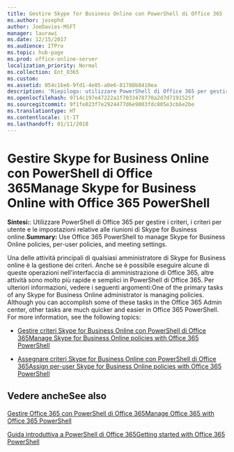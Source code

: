 ```yaml
---
title: Gestire Skype for Business Online con PowerShell di Office 365
ms.author: josephd
author: JoeDavies-MSFT
manager: laurawi
ms.date: 12/15/2017
ms.audience: ITPro
ms.topic: hub-page
ms.prod: office-online-server
localization_priority: Normal
ms.collection: Ent_O365
ms.custom: 
ms.assetid: 054c16e6-9fd1-4e85-a0e6-81788b8410ea
description: 'Riepilogo: utilizzare PowerShell di Office 365 per gestire i criteri, i criteri per utente e le impostazioni relative alle riunioni di Skype for Business online.'
ms.openlocfilehash: 9714c197e47222a1f7033478770a2d7d7191525f
ms.sourcegitcommit: 9f1fe023f7e2924477d6e9003fdc805e3cb6e2be
ms.translationtype: HT
ms.contentlocale: it-IT
ms.lasthandoff: 01/11/2018
---
```

# <a name="manage-skype-for-business-online-with-office-365-powershell"></a><span data-ttu-id="a85f8-103">Gestire Skype for Business Online con PowerShell di Office 365</span><span class="sxs-lookup"><span data-stu-id="a85f8-103">Manage Skype for Business Online with Office 365 PowerShell</span></span>

 <span data-ttu-id="a85f8-104">**Sintesi:**: Utilizzare PowerShell di Office 365 per gestire i criteri, i criteri per utente e le impostazioni relative alle riunioni di Skype for Business online.</span><span class="sxs-lookup"><span data-stu-id="a85f8-104">**Summary:** Use Office 365 PowerShell to manage Skype for Business Online policies, per-user policies, and meeting settings.</span></span>
  
<span data-ttu-id="a85f8-p101">Una delle attività principali di qualsiasi amministratore di Skype for Business online è la gestione dei criteri. Anche se è possibile eseguire alcune di queste operazioni nell'interfaccia di amministrazione di Office 365, altre attività sono molto più rapide e semplici in PowerShell di Office 365. Per ulteriori informazioni, vedere i seguenti argomenti:</span><span class="sxs-lookup"><span data-stu-id="a85f8-p101">One of the primary tasks of any Skype for Business Online administrator is managing policies. Although you can accomplish some of these tasks in the Office 365 Admin center, other tasks are much quicker and easier in Office 365 PowerShell. For more information, see the following topics:</span></span>
  
- [<span data-ttu-id="a85f8-108">Gestire criteri Skype for Business Online con PowerShell di Office 365</span><span class="sxs-lookup"><span data-stu-id="a85f8-108">Manage Skype for Business Online policies with Office 365 PowerShell</span></span>](manage-skype-for-business-online-policies-with-office-365-powershell.md)
    
- [<span data-ttu-id="a85f8-109">Assegnare criteri Skype for Business Online con PowerShell di Office 365</span><span class="sxs-lookup"><span data-stu-id="a85f8-109">Assign per-user Skype for Business Online policies with Office 365 PowerShell</span></span>](assign-per-user-skype-for-business-online-policies-with-office-365-powershell.md)
    
## <a name="see-also"></a><span data-ttu-id="a85f8-110">Vedere anche</span><span class="sxs-lookup"><span data-stu-id="a85f8-110">See also</span></span>

#### 

[<span data-ttu-id="a85f8-111">Gestire Office 365 con PowerShell di Office 365</span><span class="sxs-lookup"><span data-stu-id="a85f8-111">Manage Office 365 with Office 365 PowerShell</span></span>](manage-office-365-with-office-365-powershell.md)
  
[<span data-ttu-id="a85f8-112">Guida introduttiva a PowerShell di Office 365</span><span class="sxs-lookup"><span data-stu-id="a85f8-112">Getting started with Office 365 PowerShell</span></span>](getting-started-with-office-365-powershell.md)


